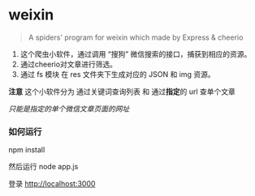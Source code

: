 # weixin
> A spiders' program for weixin which made by Express &amp; cheerio

1. 这个爬虫小软件，通过调用 “搜狗” 微信搜索的接口，捕获到相应的资源。
2. 通过cheerio对文章进行筛选。
3. 通过 fs 模块 在 res 文件夹下生成对应的 JSON 和 img 资源。

**注意** 这个小软件分为 通过关键词查询列表 和 通过**指定**的 url 查单个文章

*只能是指定的单个微信文章页面的网址*

### 如何运行
npm install

然后运行
node app.js

登录 [http://localhost:3000](http://localhost:3000)
